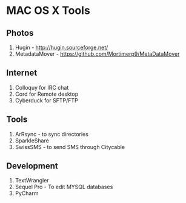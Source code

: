 MAC OS X Tools
==============

Photos
------
1. Hugin - http://hugin.sourceforge.net/
1. MetadataMover - https://github.com/Mortimerp9/MetaDataMover

Internet
--------
1. Colloquy for IRC chat
1. Cord for Remote desktop
1. Cyberduck for SFTP/FTP

Tools
-----
1. ArRsync - to sync directories
1. SparkleShare
1. SwissSMS - to send SMS through Citycable

Development
-----------
1. TextWrangler
1. Sequel Pro - To edit MYSQL databases
1. PyCharm

